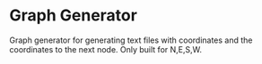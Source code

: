 # Graph Generator
 Graph generator for generating text files with coordinates and the coordinates to the next node. Only built for N,E,S,W.
